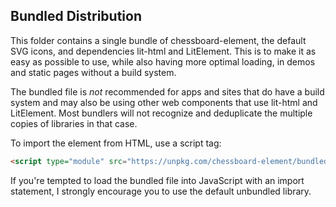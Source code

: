 ## Bundled Distribution

This folder contains a single bundle of chessboard-element, the default SVG icons, and dependencies lit-html and LitElement. This is to make it as easy as possible to use, while also having more optimal loading, in demos and static pages without a build system.

The bundled file is _not_ recommended for apps and sites that do have a build system and may also be using other web components that use lit-html and LitElement. Most bundlers will not recognize and deduplicate the multiple copies of libraries in that case.

To import the element from HTML, use a script tag:

```html
<script type="module" src="https://unpkg.com/chessboard-element/bundled/chessboard-element.bundled.js"></script>
```

If you're tempted to load the bundled file into JavaScript with an import statement, I strongly encourage you to use the default unbundled library.
